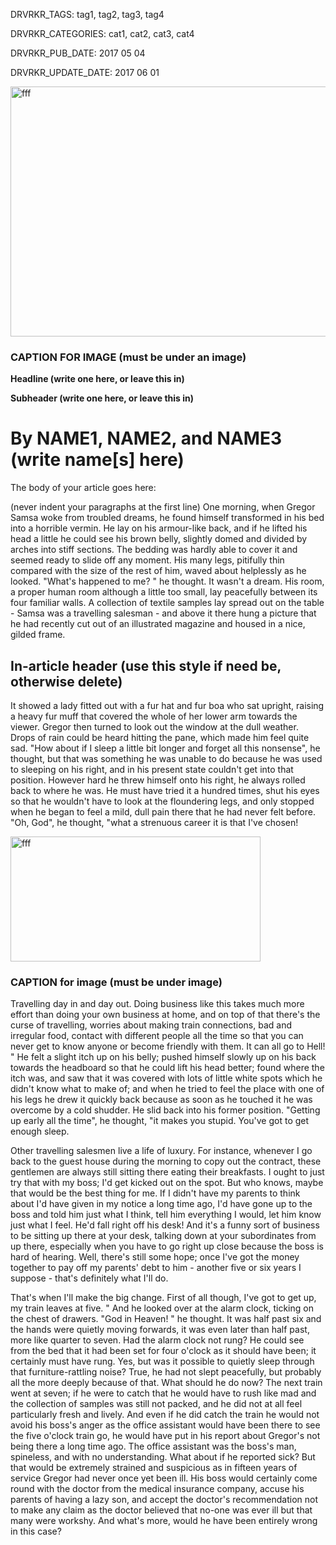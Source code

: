 DRVRKR\_TAGS: tag1, tag2, tag3, tag4

DRVRKR\_CATEGORIES: cat1, cat2, cat3, cat4

DRVRKR\_PUB\_DATE: 2017 05 04

DRVRKR\_UPDATE\_DATE: 2017 06 01

<img src="media/image4.png" alt="fff" width="600" height="400" />

### CAPTION FOR IMAGE (must be under an image)

<span id="_gjdgxs" class="anchor"></span>**Headline (write one here, or
leave this in)**

<span id="_2efymer5gm5d" class="anchor"></span>**Subheader (write one
here, or leave this in)**

# **By NAME1, NAME2, and NAME3 (write name\[s\] here)**

The body of your article goes here:

(never indent your paragraphs at the first line) One morning, when
Gregor Samsa woke from troubled dreams, he found himself transformed in
his bed into a horrible vermin. He lay on his armour-like back, and if
he lifted his head a little he could see his brown belly, slightly domed
and divided by arches into stiff sections. The bedding was hardly able
to cover it and seemed ready to slide off any moment. His many legs,
pitifully thin compared with the size of the rest of him, waved about
helplessly as he looked. "What's happened to me? " he thought. It wasn't
a dream. His room, a proper human room although a little too small, lay
peacefully between its four familiar walls. A collection of textile
samples lay spread out on the table - Samsa was a travelling salesman -
and above it there hung a picture that he had recently cut out of an
illustrated magazine and housed in a nice, gilded frame.

## **In-article header (use this style if need be, otherwise delete)**

It showed a lady fitted out with a fur hat and fur boa who sat upright,
raising a heavy fur muff that covered the whole of her lower arm towards
the viewer. Gregor then turned to look out the window at the dull
weather. Drops of rain could be heard hitting the pane, which made him
feel quite sad. "How about if I sleep a little bit longer and forget all
this nonsense", he thought, but that was something he was unable to do
because he was used to sleeping on his right, and in his present state
couldn't get into that position. However hard he threw himself onto his
right, he always rolled back to where he was. He must have tried it a
hundred times, shut his eyes so that he wouldn't have to look at the
floundering legs, and only stopped when he began to feel a mild, dull
pain there that he had never felt before. "Oh, God", he thought, "what a
strenuous career it is that I've chosen!

<img src="media/image2.png" alt="fff" width="400" height="200" />

### CAPTION for image (must be under image)

Travelling day in and day out. Doing business like this takes much more
effort than doing your own business at home, and on top of that there's
the curse of travelling, worries about making train connections, bad and
irregular food, contact with different people all the time so that you
can never get to know anyone or become friendly with them. It can all go
to Hell! " He felt a slight itch up on his belly; pushed himself slowly
up on his back towards the headboard so that he could lift his head
better; found where the itch was, and saw that it was covered with lots
of little white spots which he didn't know what to make of; and when he
tried to feel the place with one of his legs he drew it quickly back
because as soon as he touched it he was overcome by a cold shudder. He
slid back into his former position. "Getting up early all the time", he
thought, "it makes you stupid. You've got to get enough sleep.

Other travelling salesmen live a life of luxury. For instance, whenever
I go back to the guest house during the morning to copy out the
contract, these gentlemen are always still sitting there eating their
breakfasts. I ought to just try that with my boss; I'd get kicked out on
the spot. But who knows, maybe that would be the best thing for me. If I
didn't have my parents to think about I'd have given in my notice a long
time ago, I'd have gone up to the boss and told him just what I think,
tell him everything I would, let him know just what I feel. He'd fall
right off his desk! And it's a funny sort of business to be sitting up
there at your desk, talking down at your subordinates from up there,
especially when you have to go right up close because the boss is hard
of hearing. Well, there's still some hope; once I've got the money
together to pay off my parents' debt to him - another five or six years
I suppose - that's definitely what I'll do.

That's when I'll make the big change. First of all though, I've got to
get up, my train leaves at five. " And he looked over at the alarm
clock, ticking on the chest of drawers. "God in Heaven! " he thought. It
was half past six and the hands were quietly moving forwards, it was
even later than half past, more like quarter to seven. Had the alarm
clock not rung? He could see from the bed that it had been set for four
o'clock as it should have been; it certainly must have rung. Yes, but
was it possible to quietly sleep through that furniture-rattling noise?
True, he had not slept peacefully, but probably all the more deeply
because of that. What should he do now? The next train went at seven; if
he were to catch that he would have to rush like mad and the collection
of samples was still not packed, and he did not at all feel particularly
fresh and lively. And even if he did catch the train he would not avoid
his boss's anger as the office assistant would have been there to see
the five o'clock train go, he would have put in his report about
Gregor's not being there a long time ago. The office assistant was the
boss's man, spineless, and with no understanding. What about if he
reported sick? But that would be extremely strained and suspicious as in
fifteen years of service Gregor had never once yet been ill. His boss
would certainly come round with the doctor from the medical insurance
company, accuse his parents of having a lazy son, and accept the
doctor's recommendation not to make any claim as the doctor believed
that no-one was ever ill but that many were workshy. And what's more,
would he have been entirely wrong in this case?

